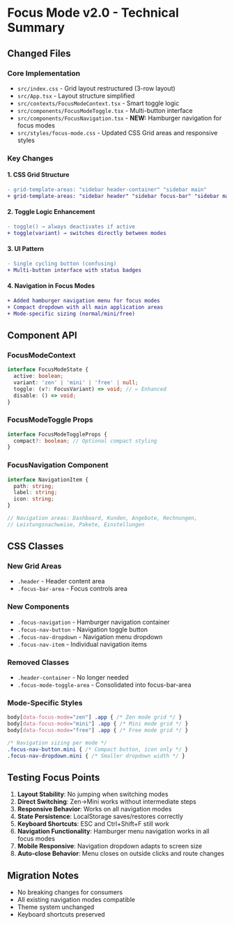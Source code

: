 # Focus Mode v2.0 - Technical Summary

## Changed Files

### Core Implementation
- `src/index.css` - Grid layout restructured (3-row layout)
- `src/App.tsx` - Layout structure simplified 
- `src/contexts/FocusModeContext.tsx` - Smart toggle logic
- `src/components/FocusModeToggle.tsx` - Multi-button interface
- `src/components/FocusNavigation.tsx` - **NEW:** Hamburger navigation for focus modes
- `src/styles/focus-mode.css` - Updated CSS Grid areas and responsive styles

### Key Changes

#### 1. CSS Grid Structure
```diff
- grid-template-areas: "sidebar header-container" "sidebar main"
+ grid-template-areas: "sidebar header" "sidebar focus-bar" "sidebar main"
```

#### 2. Toggle Logic Enhancement
```diff
- toggle() → always deactivates if active
+ toggle(variant) → switches directly between modes
```

#### 3. UI Pattern
```diff
- Single cycling button (confusing)
+ Multi-button interface with status badges
```

#### 4. Navigation in Focus Modes
```diff
+ Added hamburger navigation menu for focus modes
+ Compact dropdown with all main application areas
+ Mode-specific sizing (normal/mini/free)
```

## Component API

### FocusModeContext
```typescript
interface FocusModeState {
  active: boolean;
  variant: 'zen' | 'mini' | 'free' | null;
  toggle: (v?: FocusVariant) => void; // ← Enhanced
  disable: () => void;
}
```

### FocusModeToggle Props
```typescript
interface FocusModeToggleProps {
  compact?: boolean; // Optional compact styling
}
```

### FocusNavigation Component
```typescript
interface NavigationItem {
  path: string;
  label: string;
  icon: string;
}

// Navigation areas: Dashboard, Kunden, Angebote, Rechnungen, 
// Leistungsnachweise, Pakete, Einstellungen
```

## CSS Classes

### New Grid Areas
- `.header` - Header content area
- `.focus-bar-area` - Focus controls area  

### New Components
- `.focus-navigation` - Hamburger navigation container
- `.focus-nav-button` - Navigation toggle button
- `.focus-nav-dropdown` - Navigation menu dropdown
- `.focus-nav-item` - Individual navigation items  

### Removed Classes
- `.header-container` - No longer needed
- `.focus-mode-toggle-area` - Consolidated into focus-bar-area

### Mode-Specific Styles
```css
body[data-focus-mode="zen"] .app { /* Zen mode grid */ }
body[data-focus-mode="mini"] .app { /* Mini mode grid */ }
body[data-focus-mode="free"] .app { /* Free mode grid */ }

/* Navigation sizing per mode */
.focus-nav-button.mini { /* Compact button, icon only */ }
.focus-nav-dropdown.mini { /* Smaller dropdown width */ }
```

## Testing Focus Points

1. **Layout Stability**: No jumping when switching modes
2. **Direct Switching**: Zen→Mini works without intermediate steps
3. **Responsive Behavior**: Works on all navigation modes
4. **State Persistence**: LocalStorage saves/restores correctly
5. **Keyboard Shortcuts**: ESC and Ctrl+Shift+F still work
6. **Navigation Functionality**: Hamburger menu navigation works in all focus modes
7. **Mobile Responsive**: Navigation dropdown adapts to screen size
8. **Auto-close Behavior**: Menu closes on outside clicks and route changes

## Migration Notes

- No breaking changes for consumers
- All existing navigation modes compatible
- Theme system unchanged
- Keyboard shortcuts preserved
